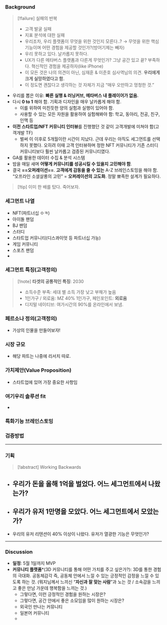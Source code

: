 ### Background
> [!failure] 실패의 반복
> - 고객 발굴 실패
> - 지표 분석에 대한 실패
> - 우리조차, 우리 플랫폼이 무엇을 위한 것인지 모른다..? → 무엇을 위한 핵심기능이며 어떤 경험을 제공할 것인가?(방어기제는 빼자)
> - 우리 못하고 있다. 날카롭지 못하다.
> - UX가 다른 메타버스 플랫폼과 다른게 무엇인가? 그냥 공간 있고 끝? 부족하다. 혁신적인 경험을 제공하자(like iPhone)
> - 이 모든 것은 나의 의견이 아닌, 심재훈 & 이준호 심사역님의 의견. **우리에게 크게 실망하였다고 함.**
> - 이 정도면 괜찮다고 생각하는 것 자체가 지금 “매우 오만하고 멍청한 것.”
- 우리를 뽑은 이유: **빠른 실행 & 러닝커브, 메타버스 내 플레이어가 없음.**
- 다시 **0 to 1** 해야 함. 기획과 디자인을 매우 날카롭게 해야 함.
	- 이를 위하여 미친듯한 양의 실험과 실행이 있어야 함.
	- 사용할 수 있는 모든 자원을 활용하여 실험해봐야 함: 학교, 동아리, 전공, 친구, 인맥 등
- **이전 스타트업/NFT 커뮤니티 인터뷰**를 진행했던 것 같이 고객개발에 미쳐야 함(고객개발 TF)
	- 벌써 이 이후로 5개월이란 시간이 지났다. 근데 우리는 아직도 세그먼트를 선택하지 못했다. 오히려 이때 고객 인터뷰하며 정한 NFT 커뮤니티가 기존 스터디 커뮤니티보다 훨씬 날카롭고 검증된 커뮤니티였다. 
- GA를 활용한 데이터 수집 & 분석 시스템
- 밤을 매일 새며 **어떻게 커뮤니티를 성공시킬 수 있을지 고민해야 함**.
- 결국 **==오퍼레이션==**. **고객에게 감동을 줄 수 있는** A-Z 브레인스토밍을 해야 함. “오프라인 소셜살롱의 고민” = **오퍼레이션의 고도화**. 정말 뾰족한 설계가 필요하다.
> [!tip] 이미 한 배를 탔다. 죽어보자.

### 세그먼트 나열
- NFT(파트너십 ㅇㅋ)
- 아이돌 팬덤
- BJ 팬덤
- 스터디
- 스타트업 커뮤니티(디스콰이엇 등 파트너십 가능)
- 게임 커뮤니티 
- 스포츠 팬덤
- 

### 세그먼트 특징(고객정의)
> [!note] **타겟의 공통적인 특징**: 2030 
> - 소득수준 부족: 세대 별 소득 가장 낮고 부채가 높음
> - 1인가구 / 외로움: MZ 40% 1인가구, 페인포인트: **외로움**
> - 디지털 네이티브: 여가시간의 90%를 온라인에서 보냄.

### 페르소나 정의(고객정의)
- 가상의 인물을 만들어보자!

### 시장 규모
- 해당 파트는 나중에 리서치 따로.

### 가치제안(Value Proposition)
- 스타트업에 있어 가장 중요한 사항임

### 여기우리 솔루션 fit
- 

### 특화기능 브레인스토밍

### 검증방법

***
### 기획
> [!abstract] Working Backwards
- 우리가 돈을 올해 1억을 벌었다. 어느 세그먼트에서 나왔는가?
	- 
- 우리가 유저 1만명을 모았다. 어느 세그먼트에서 모았는가?
	- 
- 우리의 유저 리텐션이 40% 이상이 나왔다. 유저가 열광한 기능은 무엇인가?
***
### Discussion
- **일정**: 5월 1일까지 MVP 
- **커뮤니티 플랫폼***(3D 커뮤니티를 통해 어떤 가치를 주고 싶은가?): 3D를 통한 경험의 극대화. 공동체감각 즉, 공동체 안에서 느낄 수 있는 긍정적인 감정을 느낄 수 있도록 하는 것. (뭐지님께서 느끼신 “**자신과 잘 맞는 사람**”과 노는 것 / 소속감을 느끼고 좋은 만남 가운데 행복함을 느끼는 것.)
	- 그렇다면, 이런 긍정적인 경험을 원하는 시장은?
	- 그렇다면, 공간 안에서 좋은 소모임을 많이 원하는 시장은?
	- 외국인 만나는 커뮤니티 
	- 일본어 커뮤니티 
	- 